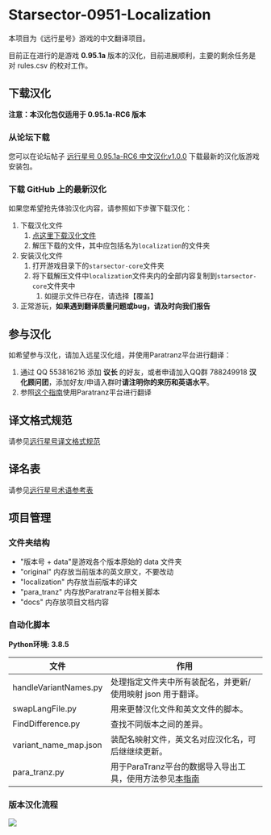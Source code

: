 ﻿# Starsector-0951-Localization

本项目为《远行星号》游戏的中文翻译项目。

目前正在进行的是游戏 **0.95.1a** 版本的汉化，目前进展顺利，主要的剩余任务是对 rules.csv
的校对工作。

## 下载汉化

**注意：本汉化包仅适用于 0.95.1a-RC6 版本**

### 从论坛下载

您可以在论坛帖子 [远行星号 0.95.1a-RC6 中文汉化v1.0.0](https://www.fossic.org/thread-3060-1-1.html) 下载最新的汉化版游戏安装包。

### 下载 GitHub 上的最新汉化

如果您希望抢先体验汉化内容，请参照如下步骤下载汉化：

1. 下载汉化文件
   1. [点这里下载汉化文件](https://github.com/TruthOriginem/Starsector-0951-Localization/archive/refs/heads/main.zip)
   3. 解压下载的文件，其中应包括名为`localization`的文件夹
2. 安装汉化文件
   1. 打开游戏目录下的`starsector-core`文件夹
   2. 将下载解压文件中`localization`文件夹内的全部内容复制到`starsector-core`文件夹中
      1. 如提示文件已存在，请选择【覆盖】
3. 正常游玩，**如果遇到翻译质量问题或bug，请及时向我们报告**

## 参与汉化

如希望参与汉化，请加入远星汉化组，并使用Paratranz平台进行翻译：

1. 通过 QQ 553816216 添加 **议长** 的好友，或者申请加入QQ群 788249918 **汉化顾问团**，添加好友/申请入群时**请注明你的来历和英语水平**。
2. 参照[这个指南](docs/tut_translator.md)使用Paratranz平台进行翻译

## 译文格式规范

请参见[远行星号译文格式规范](docs/format_standard.md)

## 译名表

请参见[远行星号术语参考表](https://paratranz.cn/projects/3489/terms)

## 项目管理

### 文件夹结构

* "版本号 + data"是游戏各个版本原始的 data 文件夹
* "original" 内存放当前版本的英文原文，不要改动
* "localization" 内存放当前版本的译文
* "para_tranz" 内存放Paratranz平台相关脚本
* "docs" 内存放项目文档内容

### 自动化脚本

**Python环境: 3.8.5**

| 文件                  | 作用                                                    |
|-----------------------|-------------------------------------------------------|
| handleVariantNames.py | 处理指定文件夹中所有装配名，并更新/使用映射 json 用于翻译。                     |
| swapLangFile.py       | 用来更替汉化文件和英文文件的脚本。                                     |
| FindDifference.py     | 查找不同版本之间的差异。                                          |
| variant_name_map.json | 装配名映射文件，英文名对应汉化名，可后继继续更新。                             |
| para_tranz.py         | 用于ParaTranz平台的数据导入导出工具，使用方法参见[本指南](docs/tut_admin.md) |

### 版本汉化流程

![][flow-chart]

[flow-chart]:docs/flow_chart.png
